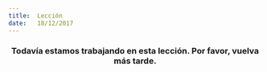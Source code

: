 ```yaml
---
title:  Lección
date:   18/12/2017
---
```


### <center>Todavía estamos trabajando en esta lección. Por favor, vuelva más tarde.</center>